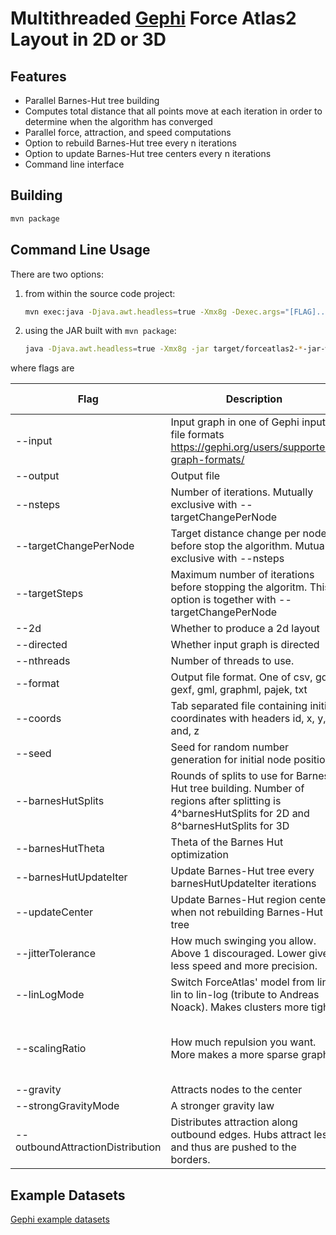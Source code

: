 # Multithreaded [Gephi](https://gephi.org/) Force Atlas2 Layout in 2D or 3D

## Features

- Parallel Barnes-Hut tree building
- Computes total distance that all points move at each iteration in order to determine when the algorithm has converged
- Parallel force, attraction, and speed computations
- Option to rebuild Barnes-Hut tree every n iterations
- Option to update Barnes-Hut tree centers every n iterations
- Command line interface

## Building

```bash
mvn package
```

## Command Line Usage

There are two options:

1. from within the source code project:

	```bash
	mvn exec:java -Djava.awt.headless=true -Xmx8g -Dexec.args="[FLAG]..."
	```

2. using the JAR built with `mvn package`:

	```bash
	java -Djava.awt.headless=true -Xmx8g -jar target/forceatlas2-*-jar-with-dependencies.jar [FLAG]...
	```

where flags are

Flag | Description | Default Value
--- | --- | ---
--input | Input graph in one of Gephi input file formats https://gephi.org/users/supported-graph-formats/ |
--output | Output file | 
--nsteps | Number of iterations. Mutually exclusive with --targetChangePerNode | 
--targetChangePerNode | Target distance change per node before stop the algorithm. Mutually exclusive with --nsteps | 
--targetSteps | Maximum number of iterations before stopping the algoritm. This option is together with --targetChangePerNode | 10000
--2d | Whether to produce a 2d layout | false
--directed | Whether input graph is directed | false
--nthreads | Number of threads to use. | All cores
--format | Output file format. One of csv, gdf, gexf, gml, graphml, pajek, txt | txt
--coords | Tab separated file containing initial coordinates with headers id, x, y, and, z | 
--seed | Seed for random number generation for initial node position | timestamp
--barnesHutSplits | Rounds of splits to use for Barnes-Hut tree building. Number of regions after splitting is 4^barnesHutSplits for 2D and 8^barnesHutSplits for 3D | 
--barnesHutTheta | Theta of the Barnes Hut optimization | 1.2
--barnesHutUpdateIter | Update Barnes-Hut tree every barnesHutUpdateIter iterations | 1
--updateCenter | Update Barnes-Hut region centers when not rebuilding Barnes-Hut tree | false
--jitterTolerance  | How much swinging you allow. Above 1 discouraged. Lower gives less speed and more precision. | 1.0
--linLogMode | Switch ForceAtlas' model from lin-lin to lin-log (tribute to Andreas Noack). Makes clusters more tight. | false
--scalingRatio | How much repulsion you want. More makes a more sparse graph | 2.0 if # nodes >= 100, otherwise 10.0
--gravity | Attracts nodes to the center | 1.0
--strongGravityMode | A stronger gravity law | false
--outboundAttractionDistribution | Distributes attraction along outbound edges. Hubs attract less and thus are pushed to the borders. | false


## Example Datasets

[Gephi example datasets](https://github.com/gephi/gephi/wiki/Datasets)

